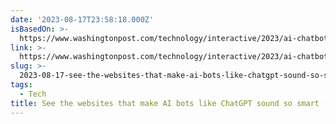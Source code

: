 ```yaml
---
date: '2023-08-17T23:58:18.000Z'
isBasedOn: >-
  https://www.washingtonpost.com/technology/interactive/2023/ai-chatbot-learning/
link: >-
  https://www.washingtonpost.com/technology/interactive/2023/ai-chatbot-learning/
slug: >-
  2023-08-17-see-the-websites-that-make-ai-bots-like-chatgpt-sound-so-smart-washington
tags:
  - Tech
title: See the websites that make AI bots like ChatGPT sound so smart - Washington
---
```


